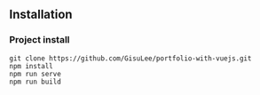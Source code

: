 ## Installation

### **Project install**

```
git clone https://github.com/GisuLee/portfolio-with-vuejs.git 
npm install
npm run serve
npm run build
```